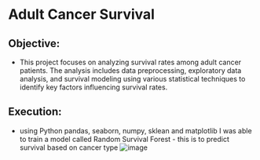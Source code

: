 # Adult Cancer Survival
## Objective: 

 - This project focuses on analyzing survival rates among adult cancer patients. The analysis includes data preprocessing, exploratory data analysis, and survival modeling using various statistical techniques to identify key factors influencing survival rates. 
## Execution: 

- using Python pandas, seaborn, numpy, sklean and matplotlib I was able to train a model called Random Survival Forest - this is to predict survival based on cancer type
![image](https://github.com/sbitar2024/SheyamPortfolio.GitHub.io/assets/171313362/8f77e7f1-b3ff-4651-8444-023bd9004ba1)

